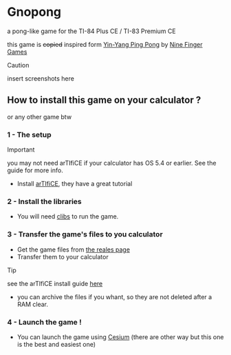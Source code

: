 # Gnopong

a pong-like game for the TI-84 Plus CE / TI-83 Premium CE

this game is ~~copied~~ inspired form [Yin-Yang Ping Pong](https://store.steampowered.com/app/3117780/YinYang_PingPong/) by [Nine Finger Games](https://store.steampowered.com/curator/44190983)

> [!CAUTION]
> insert screenshots here

## How to install this game on your calculator ?
or any other game btw

### 1 - The setup
> [!IMPORTANT]
> you may not need arTIfiCE if your calculator has OS 5.4 or earlier. See the guide for more info.
 - Install [arTIfiCE](https://yvantt.github.io/arTIfiCE/), they have a great tutorial

### 2 - Install the libraries
 - You will need [clibs](https://github.com/CE-Programming/libraries/releases/latest) to run the game.

### 3 - Transfer the game's files to you calculator
 - Get the game files from [the reales page](https://github.com/purpleprog/gnopong/releases/latest)
 - Transfer them to your calculator
> [!TIP]
> see the arTIfiCE install guide [here](https://yvantt.github.io/arTIfiCE/)
 - you can archive the files if you whant, so they are not deleted after a RAM clear.

### 4 - Launch the game !
 - You can launch the game using [Cesium](https://github.com/mateoconlechuga/cesium/releases/tag/v3.6.7) (there are other way but this one is the best and easiest one)
